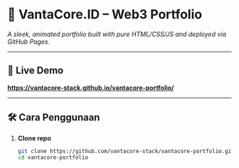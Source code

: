 # 🚀 VantaCore.ID – Web3 Portfolio  
*A sleek, animated portfolio built with pure HTML/CSS/JS and deployed via GitHub Pages.*

---

## 📍 Live Demo
**https://vantacore-stack.github.io/vantacore-portfolio/**

---

## 🛠️ Cara Penggunaan
1. **Clone repo**
   ```bash
   git clone https://github.com/vantacore-stack/vantacore-portfolio.git
   cd vantacore-portfolio

